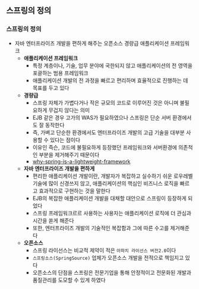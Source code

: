 ## 스프링의 정의

### 스프링의 정의
- 자바 엔터프라이즈 개발을 편하게 해주는 오픈소스 경량급 애플리케이션 프레임워크
    - **애플리케이션 프레임워크**
        - 특정 계층이나, 기술, 업무 분야에 국한되지 않고 애플리케이션의 전 영역을 포괄하는 범용 프레임워크
        - 애플리케이션 개발의 전 과정을 빠르고 편리하며 효율적으로 진행하는 데 목표를 두고 있다
    - **경량급**
        - 스프링 자체가 가볍다거나 작은 규모의 코드로 이루어진 것은 아니며 불필요하게 무겁지 않다는 의미
        - EJB 같은 경우 고가의 WAS가 필요하였으나 스프링은 단순 서버 환경에서도 잘 동작한다
        - 즉, 가벼고 단순한 환경에서도 엔터프라이즈 개발의 고급 기술을 대부분 사용할 수 있다는 점이다
        - 이유인 즉슨, 코드에 불필요하게 등장했던 프레임워크와 서버환경에 의존적인 부분을 제거해주기 때문이다
        - [why-spring-is-a-lightweight-framework](https://medium.com/@leninstalinesec/why-spring-is-a-lightweight-framework-f40c36d7ad44)
    - **자바 엔터프라이즈 개발을 편하게**
        - 편리한 애플리케이션 개발이란, 개발자가 복잡하고 실수하기 쉬운 로우레벨 기술에 많이 신경쓰지 않고, 애플리케이션의 핵심인 비즈니스 로직을 빠르고 효과적으로 구현하는 것을 말한다
        - EJB의 복잡한 애플리케이션 개발을 대채할 대안으로 스프링이 등장하게 되었다
        - 스프링 프레임워크르르 사용하는 사용자는 애플리케이션 로직에 더 관심과 시간을 쏟게 해준다
        - 또한, 엔터프라이즈 개발의 기술적인 복잡함과 그에 따른 수고를 제거해준다
    - **오픈소스**
        - 스프링 라이선스는 비교적 제약이 적은 `아파치 라이선스 버전2.0`이다
        - `스프링소스(SpringSource)` 업체가 오픈소스 개발을 전적으로 책임지고 있다
        - 오픈소스의 단점을 스프링은 전문기업을 통해 안정적이고 전문화된 개발과 품질관리를 도모할 수 있게 하였다